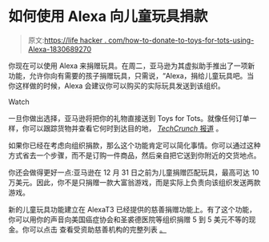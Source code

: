 # 如何使用 Alexa 向儿童玩具捐款

> 原文:[https://life hacker . com/how-to-donate-to-toys-for-tots-using-Alexa-1830689270](https://lifehacker.com/how-to-donate-to-toys-for-tots-using-alexa-1830689270)

你现在可以使用 Alexa 来捐赠玩具。在周二，亚马逊为其虚拟助手推出了一项新功能，允许你向有需要的孩子捐赠玩具，只需说，“Alexa，捐给儿童玩具吧。当你这样做的时候，Alexa 会建议你可以购买的实际玩具发送到该组织。

Watch

一旦你做出选择，亚马逊将把你的礼物直接送到 Toys for Tots。就像任何订单一样，你可以跟踪货物并查看它何时到达目的地， [*TechCrunch* 报道](https://techcrunch.com/2018/11/27/alexa-can-now-help-you-donate-to-toys-for-tots-and-other-charities/) 。

如果你已经在考虑向组织捐款，那么这个功能肯定可以简化事情。你可以通过这种方式省去一个步骤，而不是订购一件商品，然后亲自把它送到你附近的交货地点。

你还会做得更好一点:亚马逊在 12 月 31 日之前为儿童捐赠匹配玩具，最高可达 10 万美元。因此，你不是只捐赠一款大富翁游戏，而是实际上负责向该组织发送两款游戏。

新的儿童玩具功能建立在 AlexaT3 已经提供的慈善捐赠功能上。有了这个功能，你可以用你的声音向美国癌症协会和圣裘德医院等组织捐赠 5 到 5 美元不等的现金。你可以点击 查看受资助慈善机构的完整列表 [。](https://pay.amazon.com/us/alexadonations?asc_campaign=InlineText&asc_refurl=https://lifehacker.com/how-to-donate-to-toys-for-tots-using-alexa-1830689270&asc_source=&tag=kinjalifehackerlink-20)
